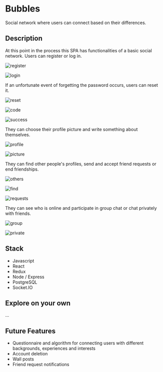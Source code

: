 # Bubbles

Social network where users can connect based on their differences.

## Description

At this point in the process this SPA has functionalities of a basic social network.
Users can register or log in.

![register](./public/socialnetwork/img1.PNG)

![login](./public/socialnetwork/img2.PNG)

If an unfortunate event of forgetting the password occurs, users can reset it.

![reset](./public/socialnetwork/img3.PNG)

![code](./public/socialnetwork/img4.PNG)

![success](./public/socialnetwork/img5.PNG)

They can choose their profile picture and write something about themselves.

![profile](./public/socialnetwork/img6.PNG)

![picture](./public/socialnetwork/img12.PNG)

They can find other people's profiles, send and accept friend requests or end friendships.

![others](./public/socialnetwork/img11.PNG)

![find](./public/socialnetwork/img8.PNG)

![requests](./public/socialnetwork/img9.PNG)

They can see who is online and participate in group chat or chat privately with friends.

![group](./public/socialnetwork/img7.PNG)

![private](./public/socialnetwork/img10.PNG)

## Stack

-   Javascript
-   React
-   Redux
-   Node / Express
-   PostgreSQL
-   Socket.IO

## Explore on your own

...

## Future Features

-   Questionnaire and algorithm for connecting users with different backgrounds, experiences and interests
-   Account deletion
-   Wall posts
-   Friend request notifications
